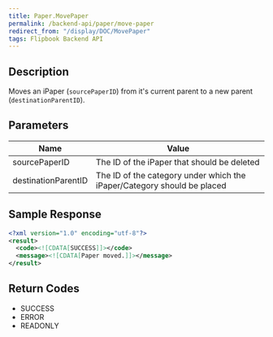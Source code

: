 ```yaml
---
title: Paper.MovePaper
permalink: /backend-api/paper/move-paper
redirect_from: "/display/DOC/MovePaper"
tags: Flipbook Backend API
---
```


## Description

Moves an iPaper (```sourcePaperID```) from it's current parent to a new parent (```destinationParentID```).

## Parameters

| Name                | Value
|---------------------|-------------------------------------------------------------------------
| sourcePaperID       | The ID of the iPaper that should be deleted
| destinationParentID | The ID of the category under which the iPaper/Category should be placed

## Sample Response

```xml
<?xml version="1.0" encoding="utf-8"?>
<result>
  <code><![CDATA[SUCCESS]]></code>
  <message><![CDATA[Paper moved.]]></message>
</result>
```

## Return Codes

* SUCCESS
* ERROR
* READONLY